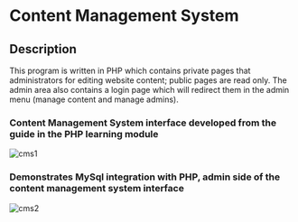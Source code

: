 # Content Management System
## Description
This program is written in PHP which contains private pages that administrators for editing website content; public pages are read only. The admin area also contains a login page which will redirect them in the admin menu (manage content and manage admins).

### Content Management System interface developed from the guide in the PHP learning module
![cms1](https://github.com/Nassha/ContentManagementSystem/assets/92914808/a92b5b11-0d64-4d64-b965-5b6c00031c04)
### Demonstrates MySql integration with PHP, admin side of the content management system interface
![cms2](https://github.com/Nassha/ContentManagementSystem/assets/92914808/4f466727-1926-4029-aa33-8390146b878f)

